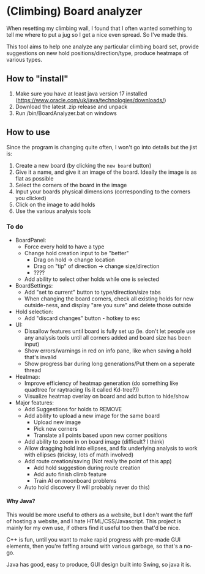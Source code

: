# (Climbing) Board analyzer
When resetting my climbing wall, I found that I often wanted something to tell me where to put a jug so I get a nice even spread. So I've made this.

This tool aims to help one analyze any particular climbing board set, provide suggestions on new hold positions/direction/type, produce heatmaps of various types.

## How to "install"
1. Make sure you have at least java version 17 installed (https://www.oracle.com/uk/java/technologies/downloads/)
2. Download the latest .zip release and unpack
3. Run /bin/BoardAnalyzer.bat on windows

## How to use
Since the program is changing quite often, I won't go into details but the jist is:
1. Create a new board (by clicking the `new board` button)
2. Give it a name, and give it an image of the board. Ideally the image is as flat as possible
3. Select the corners of the board in the image
4. Input your boards physical dimensions (corresponding to the corners you clicked)
5. Click on the image to add holds
6. Use the various analysis tools

### To do
- BoardPanel:
    - Force every hold to have a type
    - Change hold creation input to be "better"
        - Drag on hold -> change location
        - Drag on "tip" of direction -> change size/direction
        - ????
    - Add ability to select other holds while one is selected
- BoardSettings:
    - Add "set to current" button to type/direction/size tabs
    - When changing the board corners, check all existing holds for new outside-ness, and display "are you sure" and delete those outside
- Hold selection:
    - Add "discard changes" button - hotkey to esc
- UI:
    - Dissallow features until board is fully set up (ie. don't let people use any analysis tools until all corners added and board size has been input)
    - Show errors/warnings in red on info pane, like when saving a hold that's invalid
    - Show progress bar during long generations/Put them on a seperate thread
- Heatmap:
    - Improve efficiency of heatmap generation (do something like quadtree for raytracing (Is it called Kd-tree?))
    - Visualize heatmap overlay on board and add button to hide/show
- Major features:
    - Add Suggestions for holds to REMOVE
    - Add ability to upload a new image for the same board
        - Upload new image
        - Pick new corners
        - Translate all points based upon new corner positions
    - Add ability to zoom in on board image (difficult? I think)
    - Allow dragging hold into ellipses, and fix underlying analysis to work with ellipses (tricksy, lots of math involved)
    - Add route creation/saving (Not really the point of this app)
        - Add hold suggestion during route creation
        - Add auto finish climb feature
        - Train AI on moonboard problems
    - Auto hold discovery (I will probably never do this)

#### Why Java?
This would be more useful to others as a website, but I don't want the faff of hosting a website, and I hate HTML/CSS/Javascript. This project is mainly for my own use, if others find it useful too then that'd be nice.

C++ is fun, until you want to make rapid progress with pre-made GUI elements, then you're faffing around with various garbage, so that's a no-go.

Java has good, easy to produce, GUI design built into Swing, so java it is.